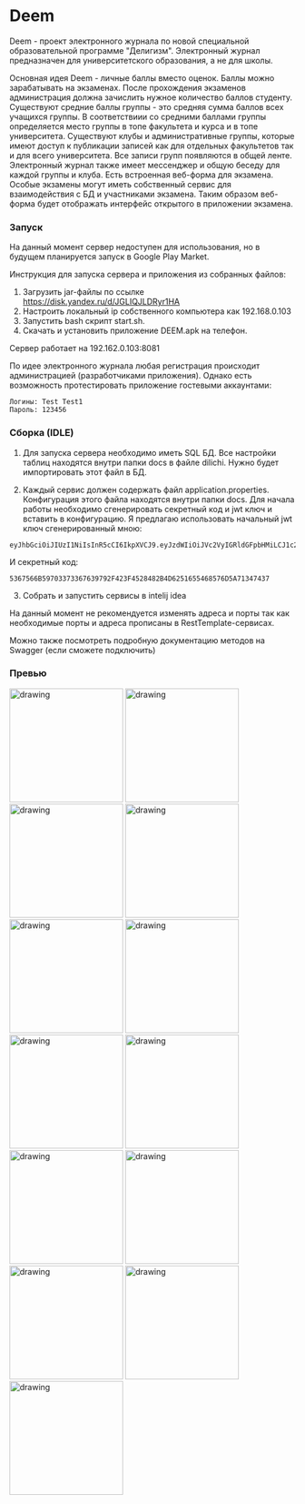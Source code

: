 # Deem

 Deem - проект электронного журнала по новой специальной образовательной программе "Делигизм". Электронный журнал предназначен для университетского образования, а не для школы.

Основная идея Deem - личные баллы вместо оценок. Баллы можно зарабатывать на экзаменах. После прохождения экзаменов администрация должна зачислить нужное количество баллов студенту. 
Существуют средние баллы группы - это средняя сумма баллов всех учащихся группы. В соответствиии со средними баллами группы определяется место группы в топе факультета и курса и в топе университета. 
Существуют клубы и административные группы, которые имеют доступ к публикации записей как для отдельных факультетов так и для всего университета. Все записи групп появляются в общей ленте. 
Электронный журнал также имеет мессенджер и общую беседу для каждой группы и клуба. 
Есть встроенная веб-форма для экзамена. Особые экзамены могут иметь собственный сервис для взаимодействия с БД и участниками экзамена. Таким образом веб-форма будет отображать интерфейс открытого в приложении экзамена. 

### Запуск
На данный момент сервер недоступен для использования, но в будущем планируется запуск в Google Play Market.

Инструкция для запуска сервера и приложения из собранных файлов:
1. Загрузить jar-файлы по ссылке https://disk.yandex.ru/d/JGLIQJLDRyr1HA
2. Настроить локальный ip собственного компьютера как 192.168.0.103
3. Запустить bash скрипт start.sh.
4. Скачать и установить приложение DEEM.apk на телефон.

Сервер работает на 192.162.0.103:8081

По идее электронного журнала любая регистрация происходит администрацией (разработчиками приложения).
Однако есть возможность протестировать приложение гостевыми аккаунтами:
```
Логины: Test Test1
Пароль: 123456
```

### Сборка (IDLE)

1. Для запуска сервера необходимо иметь SQL БД. Все настройки таблиц находятся внутри папки docs в файле dilichi. Нужно будет импортировать этот файл в БД.

2. Каждый сервис должен содержать файл application.properties. Конфигурация этого файла находятся внутри папки docs. Для начала работы необходимо сгенерировать секретный код и jwt ключ и вставить в конфигурацию.
Я предлагаю использовать начальный jwt ключ сгенерированный мною: 
```
eyJhbGciOiJIUzI1NiIsInR5cCI6IkpXVCJ9.eyJzdWIiOiJVc2VyIGRldGFpbHMiLCJ1c2VybmFtZSI6IlRhbyIsImlkIjo0LCJST0xFIjoiUk9MRV9ISUdIIiwiY291cnNlIjoxLCJmYWN1bHR5IjoiRVBGIiwiaWF0IjoxNzAyNjM0NzUyLCJpc3MiOiJtZXJvbmkiLCJleHAiOjIwNjI2MzQ3NTJ9.5YdyXgKdeyigRDfc7kTjKUW8gKcfItg4YQon_rPtnwM
```

И секретный код:
```
5367566B59703373367639792F423F4528482B4D6251655468576D5A71347437
```
3. Собрать и запустить сервисы в intelij idea 

На данный момент не рекомендуется изменять адреса и порты так как необходимые порты и адреса прописаны в RestTemplate-сервисах.

Можно также посмотреть подробную документацию методов на Swagger (если сможете подключить)


### Превью
<img src="img/1.jpg" alt="drawing" width="200"/> <img src="img/2.jpg" alt="drawing" width="200"/>
<img src="img/3.jpg" alt="drawing" width="200"/>
<img src="img/4.jpg" alt="drawing" width="200"/>
<img src="img/5.jpg" alt="drawing" width="200"/>
<img src="img/6.jpg" alt="drawing" width="200"/>
<img src="img/7.jpg" alt="drawing" width="200"/>
<img src="img/8.jpg" alt="drawing" width="200"/>
<img src="img/9.jpg" alt="drawing" width="200"/>
<img src="img/10.jpg" alt="drawing" width="200"/>
<img src="img/11.jpg" alt="drawing" width="200"/>
<img src="img/12.jpg" alt="drawing" width="200"/>
<img src="img/13.jpg" alt="drawing" width="200"/>
